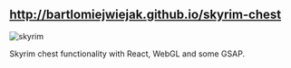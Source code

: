 ## http://bartlomiejwiejak.github.io/skyrim-chest

![skyrim](https://user-images.githubusercontent.com/63016300/102152683-d45ea400-3e75-11eb-8d83-e9a20b0e0ccc.jpg)

Skyrim chest functionality with React, WebGL and some GSAP.